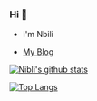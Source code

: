 ### Hi 👋

* I'm Nbili

* [My Blog](https://nbili.com/)

[![Nibli's github stats](https://github-readme-stats.vercel.app/api?username=nbili)](https://github.com/anuraghazra/github-readme-stats)

[![Top Langs](https://github-readme-stats.vercel.app/api/top-langs/?username=nbili&layout=compact)](https://github.com/anuraghazra/github-readme-stats)
